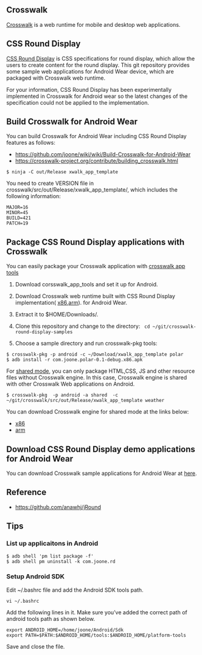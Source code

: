 ## Crosswalk
[Crosswalk](http://crosswalk-project.org) is a web runtime for mobile and desktop
web applications.

## CSS Round Display
[CSS Round Display](https://drafts.csswg.org/css-round-display/) is CSS specifications
for round display, which allow the users to create content for the round display.
This git repository provides some sample web applications for Android Wear device,
which are packaged with Crosswalk web runtime.

For your information, CSS Round Display has been experimentally implemented in Crosswalk
for Android wear so the latest changes of the specification could not be applied to the implementation.


## Build Crosswalk for Android Wear
You can build Crosswalk for Android Wear including CSS Round Display features as follows:
* https://github.com/joone/wiki/wiki/Build-Crosswalk-for-Android-Wear
* https://crosswalk-project.org/contribute/building_crosswalk.html

```
$ ninja -C out/Release xwalk_app_template
```

You need to create VERSION file in crosswalk/src/out/Release/xwalk_app_template/,
which includes the following information:
```
MAJOR=16
MINOR=45
BUILD=421
PATCH=19
```

## Package CSS Round Display applications with Crosswalk
You can easily package your Crosswalk application with [crosswalk app tools](https://github.com/crosswalk-project/crosswalk-app-tools)

1. Download corsswalk_app_tools and set it up for Android.
1. Download Crosswalk web runtime built with CSS Round Display implementation( [x86](https://github.com/joone/crosswalk-round-display-samples/raw/master/crosswalk/crosswalk-19.49.506.0.x86-round-display.tar.gz),[arm](https://github.com/joone/crosswalk-round-display-samples/blob/master/crosswalk/crosswalk-16.45.421.19-round-dsplay.tar.gz)). for Android Wear.

2. Extract it to $HOME/Downloads/.
3. Clone this repository and change to the directory:
`` cd ~/git/crosswalk-round-display-samples`` 

4. Choose a sample directory and run crosswalk-pkg tools:
```
$ crosswalk-pkg -p android -c ~/Download/xwalk_app_template polar
$ adb install -r com.joone.polar-0.1-debug.x86.apk
```
For [shared mode](https://crosswalk-project.org/documentation/shared_mode.html), you can only package HTML,CSS, JS and other resource files without Crosswalk engine. In this case, Crosswalk engine is shared with other Crosswalk Web applications on Android.
```
$ crosswalk-pkg  -p android -a shared  -c ~/git/crosswalk/src/out/Release/xwalk_app_template weather
```
You can download Crosswalk engine for shared mode at the links below:
* [x86](https://github.com/joone/crosswalk-round-display-samples/raw/master/crosswalk/XWalkRuntimeLibX86.apk)
* [arm](https://github.com/joone/crosswalk-round-display-samples/raw/master/crosswalk/XWalkRuntimeLib.apk)

## Download CSS Round Display demo applications for Android Wear
You can download Crosswalk sample applications for Android Wear at [here](https://github.com/joone/crosswalk-round-display-samples/tree/master/apk).

## Reference
* https://github.com/anawhj/jRound

## Tips
### List up applicaitons in Android
```
$ adb shell 'pm list package -f' 
$ adb shell pm uninstall -k com.joone.rd
```

### Setup Android SDK
Edit ~/.bashrc file and add the Android SDK tools path.
```
vi ~/.bashrc
```
Add the following lines in it. Make sure you’ve added the correct path of android tools path as shown below.
```
export ANDROID_HOME=/home/joone/Android/Sdk
export PATH=$PATH:$ANDROID_HOME/tools:$ANDROID_HOME/platform-tools
```
Save and close the file.
